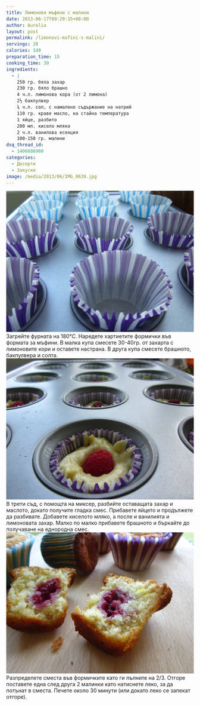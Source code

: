 ```yaml
---
title: Лимонови мъфини с малини
date: 2013-06-17T09:29:15+00:00
author: Aurelia
layout: post
permalink: /limonovi-mafini-s-malini/
servings: 20
calories: 140
preparation_time: 15
cooking_time: 30
ingredients:
  - |
    250 гр. бяла захар
    230 гр. бяло брашно
    4 ч.л. лимонова кора (от 2 лимона)
    2½ бакпулвер
    ¾ ч.л. сол, с намалено съдържание на натрий
    110 гр. краве масло, на стайна температура
    1 яйце, разбито
    200 мл. кисело мляко
    2 ч.л. ванилова есенция
    100-150 гр. малини
dsq_thread_id:
  - 1406686960
categories:
  - Десерти
  - Закуски
image: /media/2013/06/IMG_0639.jpg
---
```

<img src="/media/2013/06/IMG_0611.jpg" class="alignleft" />
Загрейте фурната на 180°С. Наредете хартиетите формички във формата за мъфини. В малка купа смесете 30-40гр. от захарта с лимоновите кори и оставете настрана. В друга купа смесете брашното, бакпулвера и солта.
<img src="/media/2013/06/IMG_0619.jpg" class="alignright" />
В трети съд, с помощта на миксер, разбийте оставащата захар и маслото, докато получите гладка смес. Прибавете яйцето и продължете да разбивате. Добавете киселото мляко, а после и ванилията и лимоновата захар. Малко по малко прибавете брашното и бъркайте до получаване на еднородна смес.
<img src="/media/2013/06/IMG_0650.jpg" class="alignleft" />
Разпределете сместа във формичките като ги пълните на 2/3. Отгоре поставете една след друга 2 малинки като натиснете леко, за да потънат в сместа. Печете около 30 минути (или докато леко се запекат отгоре).